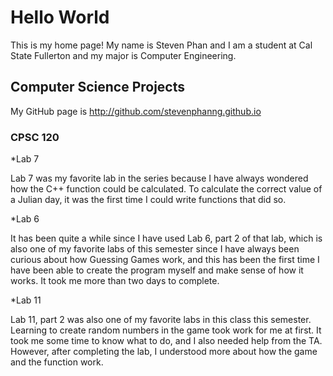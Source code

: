 # Hello World

This is my home page! My name is Steven Phan and I am a student at Cal State Fullerton and my major is Computer Engineering.

## Computer Science Projects

My GitHub page is http://github.com/stevenphanng.github.io

### CPSC 120

*Lab 7

Lab 7 was my favorite lab in the series because I have always wondered how the C++ function could be calculated. To calculate the correct value of a Julian day, it was the first time I could write functions that did so.

*Lab 6

It has been quite a while since I have used Lab 6, part 2 of that lab, which is also one of my favorite labs of this semester since I have always been curious about how Guessing Games work, and this has been the first time I have been able to create the program myself and make sense of how it works. It took me more than two days to complete.

*Lab 11

Lab 11, part 2 was also one of my favorite labs in this class this semester. Learning to create random numbers in the game took work for me at first. It took me some time to know what to do, and I also needed help from the TA. However, after completing the lab, I understood more about how the game and the function work. 
